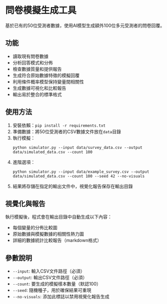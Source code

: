 # 問卷模擬生成工具

基於已有的50位受測者數據，使用AI模型生成額外100位多元受測者的問卷回覆。

## 功能

- 讀取現有問卷數據
- 分析回答模式和分佈
- 檢查數據質量和提供報告
- 生成符合原始數據特徵的模擬回覆
- 利用條件概率模型保持變量間相關性
- 生成數據可視化和比較報告
- 輸出易於整合的標準格式

## 使用方法

1. 安裝依賴：`pip install -r requirements.txt`
2. 準備數據：將50位受測者的CSV數據文件放在`data`目錄
3. 執行模擬：
   ```
   python simulator.py --input data/survey_data.csv --output data/simulated_data.csv --count 100
   ```
4. 進階選項：
   ```
   python simulator.py --input data/example_survey.csv --output data/simulated_data.csv --count 100 --seed 42 --no-visuals
   ```
5. 結果將存儲在指定的輸出文件中，視覺化報告保存在輸出目錄

## 視覺化與報告

執行模擬後，程式會在輸出目錄中自動生成以下內容：

- 每個變量的分佈比較圖
- 原始數據與模擬數據的相關性熱力圖
- 詳細的數據統計比較報告（markdown格式）

## 參數說明

- `--input`: 輸入CSV文件路徑（必須）
- `--output`: 輸出CSV文件路徑（必須）
- `--count`: 要生成的模擬樣本數量（默認100）
- `--seed`: 隨機種子，用於確保結果可重現
- `--no-visuals`: 添加此標誌以禁用視覺化報告生成
